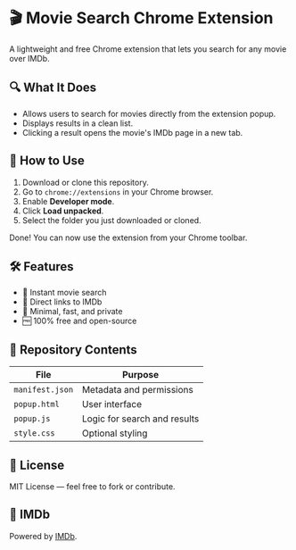 # 🎬 Movie Search Chrome Extension

A lightweight and free Chrome extension that lets you search for any movie over IMDb.

## 🔍 What It Does

- Allows users to search for movies directly from the extension popup.
- Displays results in a clean list.
- Clicking a result opens the movie's IMDb page in a new tab.

## 🚀 How to Use

1. Download or clone this repository.
2. Go to `chrome://extensions` in your Chrome browser.
3. Enable **Developer mode**.
4. Click **Load unpacked**.
5. Select the folder you just downloaded or cloned.

Done! You can now use the extension from your Chrome toolbar.

## 🛠 Features

- 🔎 Instant movie search
- 📎 Direct links to IMDb
- 🧠 Minimal, fast, and private
- 🆓 100% free and open-source

## 📂 Repository Contents

| File           | Purpose                         |
|----------------|---------------------------------|
| `manifest.json` | Metadata and permissions        |
| `popup.html`    | User interface                  |
| `popup.js`      | Logic for search and results    |
| `style.css`     | Optional styling                |

## 📜 License

MIT License — feel free to fork or contribute.

## 🔗 IMDb

Powered by [IMDb](https://www.imdb.com).
